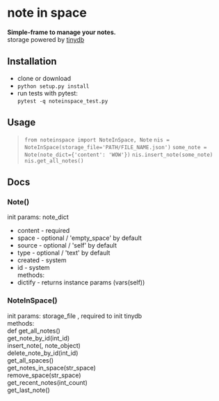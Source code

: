 # note in space
**Simple-frame to manage your notes.**  
storage powered by [tinydb](https://github.com/msiemens/tinydb)
## Installation
* clone or download
* `python setup.py install`
* run tests with pytest:  
`pytest -q noteinspace_test.py`
## Usage
> `from noteinspace import NoteInSpace, Note`
> `nis = NoteInSpace(storage_file='PATH/FILE_NAME.json')`
> `some_note = Note(note_dict={'content': 'WOW'})`
> `nis.insert_note(some_note)`
> `nis.get_all_notes()`
## Docs
### Note()
init params: note_dict  
* content - required  
* space - optional / 'empty_space' by default  
* source - optional / 'self' by default  
* type - optional / 'text' by default  
* created - system  
* id - system  
methods:  
* dictify - returns instance params (vars(self))
### NoteInSpace()
init params: storage_file , required to init tinydb  
methods:  
def get_all_notes()  
get_note_by_id(int_id)  
insert_note(, note_object)  
delete_note_by_id(int_id)  
get_all_spaces()  
get_notes_in_space(str_space)  
remove_space(str_space)  
get_recent_notes(int_count)  
get_last_note()  